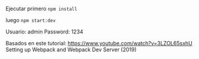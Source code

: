 Ejecutar primero `npm install` 

luego `npm start:dev` 

Usuario: admin
Password: 1234

Basados en este tutorial: https://www.youtube.com/watch?v=3LZOL65sxhU
Setting up Webpack and Webpack Dev Server (2019)

